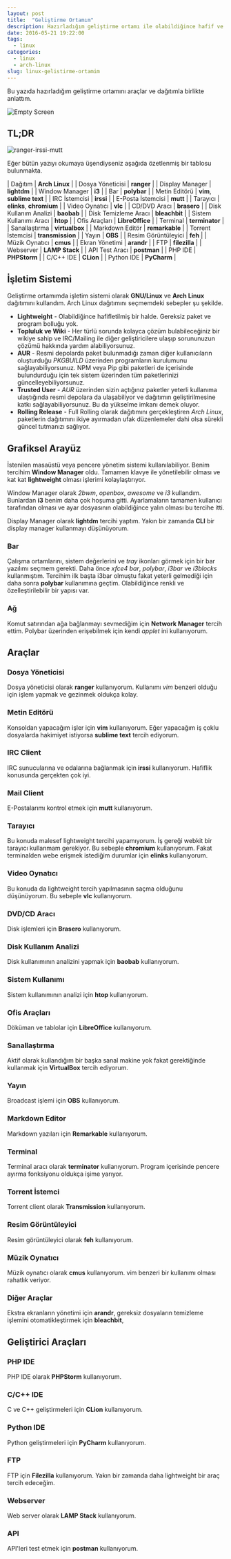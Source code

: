 ```yaml
---
layout: post
title:  "Geliştirme Ortamım"
description: Hazırladığım geliştirme ortamı ile olabildiğince hafif ve hızlı bir ortam sağladım.
date: 2016-05-21 19:22:00
tags:
  - linux
categories:
  - linux
  - arch-linux
slug: linux-gelistirme-ortamim
---
```


Bu yazıda hazırladığım geliştirme ortamını araçlar ve dağıtımla birlikte anlattım.

![Empty Screen](/assets/images/posts/arch-linux-empty-screen.jpg)

## TL;DR

![ranger-irssi-mutt](/assets/images/posts/arch-linux-ranger-irssi-mutt.jpg)

Eğer bütün yazıyı okumaya üşendiyseniz aşağıda özetlenmiş bir tablosu bulunmakta.

| Dağıtım | **Arch Linux** |
| Dosya Yöneticisi | **ranger** |
| Display Manager | **lightdm** |
| Window Manager | **i3** |
| Bar | **polybar** |
| Metin Editörü | **vim**, **sublime text** |
| IRC İstemcisi | **irssi** |
| E-Posta İstemcisi | **mutt** |
| Tarayıcı | **elinks**, **chromium** |
| Video Oynatıcı | **vlc** |
| CD/DVD Aracı | **brasero** |
| Disk Kullanım Analizi | **baobab** |
| Disk Temizleme Aracı | **bleachbit** |
| Sistem Kullanımı Aracı | **htop** |
| Ofis Araçları | **LibreOffice** |
| Terminal | **terminator** |
| Sanallaştırma | **virtualbox** |
| Markdown Editör | **remarkable** |
| Torrent İstemcisi | **transmission** |
| Yayın | **OBS** |
| Resim Görüntüleyici | **feh** |
| Müzik Oynatıcı | **cmus** |
| Ekran Yönetimi | **arandr** |
| FTP | **filezilla** |
| Webserver | **LAMP Stack** |
| API Test Aracı | **postman** |
| PHP IDE | **PHPStorm** |
| C/C++ IDE | **CLion** |
| Python IDE | **PyCharm** |

## İşletim Sistemi

Geliştirme ortamımda işletim sistemi olarak **GNU/Linux** ve **Arch Linux** dağıtımını kullandım. Arch Linux dağıtımını
seçmemdeki sebepler şu şekilde.

- **Lightweight** - Olabildiğince hafifletilmiş bir halde. Gereksiz paket ve program bolluğu yok.
- **Topluluk ve Wiki** - Her türlü sorunda kolayca çözüm bulabileceğiniz bir wikiye sahip ve IRC/Mailing ile diğer
geliştiricilere ulaşıp sorununuzun çözümü hakkında yardım alabiliyorsunuz.
- **AUR** - Resmi depolarda paket bulunmadığı zaman diğer kullanıcıların oluşturduğu _PKGBUILD_ üzerinden programların
kurulumunu sağlayabiliyorsunuz. NPM veya Pip gibi paketleri de içerisinde bulundurduğu için tek sistem üzerinden tüm
paketlerinizi güncelleyebiliyorsunuz.
- **Trusted User** - _AUR_ üzerinden sizin açtığınız paketler yeterli kullanıma ulaştığında resmi depolara da
ulaşabiliyor ve dağıtımın geliştirilmesine katkı sağlayabiliyorsunuz. Bu da yükselme imkanı demek oluyor.
- **Rolling Release** - Full Rolling olarak dağıtımını gerçekleştiren _Arch Linux_, paketlerin dağıtımını ikiye
ayırmadan ufak düzenlemeler dahi olsa sürekli güncel tutmanızı sağlıyor.

## Grafiksel Arayüz

İstenilen masaüstü veya pencere yönetim sistemi kullanılabiliyor. Benim tercihim **Window Manager** oldu. Tamamen klavye
ile yönetilebilir olması ve kat kat **lightweight** olması işlerimi kolaylaştırıyor.

Window Manager olarak _2bwm_, _openbox_, _awesome_ ve _i3_ kullandım. Bunlardan **i3** benim daha çok hoşuma
gitti. Ayarlamaların tamamen kullanıcı tarafından olması ve ayar dosyasının olabildiğince yalın olması bu tercihe itti.

Display Manager olarak **lightdm** tercihi yaptım. Yakın bir zamanda **CLI** bir display manager kullanmayı düşünüyorum.

### Bar

Çalışma ortamlarını, sistem değerlerini ve _tray_ ikonları görmek için bir bar yazılımı seçmem gerekti. Daha önce
_xfce4 bar_, _polybar_, _i3bar_ ve _i3blocks_ kullanmıştım. Tercihim ilk başta i3bar olmuştu fakat yeterli
 gelmediği için daha sonra **polybar** kullanımına geçtim. Olabildiğince renkli ve özelleştirilebilir bir yapısı var.

### Ağ

Komut satırından ağa bağlanmayı sevmediğim için **Network Manager** tercih ettim. Polybar üzerinden erişebilmek için
kendi _applet_ ini kullanıyorum.

## Araçlar

### Dosya Yöneticisi

Dosya yöneticisi olarak **ranger** kullanıyorum. Kullanımı _vim_ benzeri olduğu için işlem yapmak ve gezinmek oldukça
kolay.

### Metin Editörü

Konsoldan yapacağım işler için **vim** kullanıyorum. Eğer yapacağım iş çoklu dosyalarda hakimiyet istiyorsa
**sublime text** tercih ediyorum.

### IRC Client

IRC sunucularına ve odalarına bağlanmak için **irssi** kullanıyorum. Hafiflik konusunda gerçekten çok iyi.

### Mail Client

E-Postalarımı kontrol etmek için **mutt** kullanıyorum.

### Tarayıcı

Bu konuda malesef lightweight tercihi yapamıyorum. İş gereği webkit bir tarayıcı kullanmam gerekiyor. Bu sebeple
**chromium** kullanıyorum. Fakat terminalden webe erişmek istediğim durumlar için **elinks** kullanıyorum.

### Video Oynatıcı

Bu konuda da lightweight tercih yapılmasının saçma olduğunu düşünüyorum. Bu sebeple **vlc** kullanıyorum.

### DVD/CD Aracı

Disk işlemleri için **Brasero** kullanıyorum.

### Disk Kullanım Analizi

Disk kullanımının analizini yapmak için **baobab** kullanıyorum.

### Sistem Kullanımı

Sistem kullanımının analizi için **htop** kullanıyorum.

### Ofis Araçları

Döküman ve tablolar için **LibreOffice** kullanıyorum.

### Sanallaştırma

Aktif olarak kullandığım bir başka sanal makine yok fakat gerektiğinde kullanmak için **VirtualBox** tercih ediyorum.

### Yayın

Broadcast işlemi için **OBS** kullanıyorum.

### Markdown Editor

Markdown yazıları için **Remarkable** kullanıyorum.

### Terminal

Terminal aracı olarak **terminator** kullanıyorum. Program içerisinde pencere ayırma fonksiyonu oldukça işime yarıyor.

### Torrent İstemci

Torrent client olarak **Transmission** kullanıyorum.

### Resim Görüntüleyici

Resim görüntüleyici olarak **feh** kullanıyorum.

### Müzik Oynatıcı

Müzik oynatıcı olarak **cmus** kullanıyorum. vim benzeri bir kullanımı olması rahatlık veriyor.

### Diğer Araçlar

Ekstra ekranların yönetimi için **arandr**, gereksiz dosyaların temizleme işlemini otomatikleştirmek için **bleachbit**,

## Geliştirici Araçları

### PHP IDE

PHP IDE olarak **PHPStorm** kullanıyorum.

### C/C++ IDE

C ve C++ geliştirmeleri için **CLion** kullanıyorum.

### Python IDE

Python geliştirmeleri için **PyCharm** kullanıyorum.

### FTP

FTP için **Filezilla** kullanıyorum. Yakın bir zamanda daha lightweight bir araç tercih edeceğim.

### Webserver

Web server olarak **LAMP Stack** kullanıyorum.

### API

API'leri test etmek için **postman** kullanıyorum.